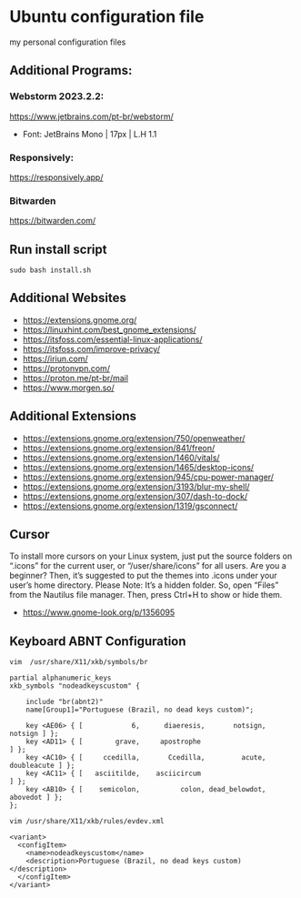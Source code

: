 # Ubuntu configuration file

my personal configuration files

## Additional Programs:

### Webstorm 2023.2.2:
https://www.jetbrains.com/pt-br/webstorm/ <br/>
* Font: JetBrains Mono | 17px | L.H 1.1 <br>

### Responsively:
https://responsively.app/

### Bitwarden
https://bitwarden.com/

## Run install script

``sudo bash install.sh``

## Additional Websites
- https://extensions.gnome.org/
- https://linuxhint.com/best_gnome_extensions/
- https://itsfoss.com/essential-linux-applications/
- https://itsfoss.com/improve-privacy/
- https://iriun.com/
- https://protonvpn.com/
- https://proton.me/pt-br/mail
- https://www.morgen.so/

## Additional Extensions
- https://extensions.gnome.org/extension/750/openweather/
- https://extensions.gnome.org/extension/841/freon/
- https://extensions.gnome.org/extension/1460/vitals/
- https://extensions.gnome.org/extension/1465/desktop-icons/
- https://extensions.gnome.org/extension/945/cpu-power-manager/
- https://extensions.gnome.org/extension/3193/blur-my-shell/
- https://extensions.gnome.org/extension/307/dash-to-dock/
- https://extensions.gnome.org/extension/1319/gsconnect/

## Cursor
To install more cursors on your Linux system, just put the source folders on “.icons” for the current user, or “/user/share/icons” for all users. Are you a beginner? Then, it’s suggested to put the themes into .icons under your user’s home directory.
Please Note: It’s a hidden folder. So, open “Files” from the Nautilus file manager. Then, press Ctrl+H to show or hide them.
- https://www.gnome-look.org/p/1356095

## Keyboard ABNT Configuration

```
vim  /usr/share/X11/xkb/symbols/br

partial alphanumeric_keys
xkb_symbols "nodeadkeyscustom" {

    include "br(abnt2)"
    name[Group1]="Portuguese (Brazil, no dead keys custom)";

    key <AE06> { [            6,      diaeresis,       notsign,         notsign ] };
    key <AD11> { [        grave,     apostrophe                                 ] };
    key <AC10> { [     ccedilla,       Ccedilla,         acute,     doubleacute ] };
    key <AC11> { [   asciitilde,    asciicircum                                 ] };
    key <AB10> { [    semicolon,          colon, dead_belowdot,        abovedot ] };
};

vim /usr/share/X11/xkb/rules/evdev.xml

<variant>
  <configItem>
    <name>nodeadkeyscustom</name>
    <description>Portuguese (Brazil, no dead keys custom)</description>
  </configItem>
</variant>

```
